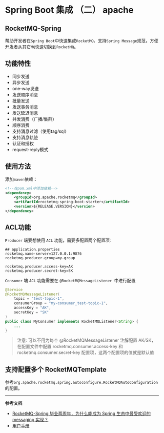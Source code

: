 # Spring Boot 集成 （二） apache

## RocketMQ-Spring

帮助开发者在`Spring Boot`中快速集成`RocketMQ`。支持`Spring Message`规范，方便开发者从其它`MQ`快速切换到`RocketMQ`。

## 功能特性

- 同步发送
- 异步发送
- one-way发送
- 发送顺序消息
- 批量发送
- 发送事务消息
- 发送延迟消息
- 并发消费（广播/集群）
- 顺序消费
- 支持消息过滤（使用tag/sql）
- 支持消息轨迹
- 认证和授权
- request-reply模式

## 使用方法

添加`maven`依赖：

```xml
<!--在pom.xml中添加依赖-->
<dependency>
    <groupId>org.apache.rocketmq</groupId>
    <artifactId>rocketmq-spring-boot-starter</artifactId>
    <version>${RELEASE.VERSION}</version>
</dependency>
```

## ACL功能

`Producer` 端要想使用 `ACL` 功能，需要多配置两个配置项:
```properties
## application.properties
rocketmq.name-server=127.0.0.1:9876
rocketmq.producer.group=my-group

rocketmq.producer.access-key=AK
rocketmq.producer.secret-key=SK
```

`Consumer` 端 `ACL` 功能需要在 `@RocketMQMessageListener `中进行配置
```java
@Service
@RocketMQMessageListener(
    topic = "test-topic-1", 
    consumerGroup = "my-consumer_test-topic-1",
    accessKey = "AK",
    secretKey = "SK"
)
public class MyConsumer implements RocketMQListener<String> {
    ...
}
```
> 注意:
> 可以不用为每个 @RocketMQMessageListener 注解配置 AK/SK，在配置文件中配置 rocketmq.consumer.access-key 和 rocketmq.consumer.secret-key 配置项，这两个配置项的值就是默认值


## 支持配置多个 RocketMQTemplate 

参考`org.apache.rocketmq.spring.autoconfigure.RocketMQAutoConfiguration` 的配置。


---
**参考文档**

- [RocketMQ-Spring 毕业两周年，为什么能成为 Spring 生态中最受欢迎的 messaging 实现？](https://mp.weixin.qq.com/s/N5koHVHEylibP7jnJpH2dw)
- [用户手册](https://github.com/apache/rocketmq-spring/wiki/%E7%94%A8%E6%88%B7%E6%89%8B%E5%86%8C)

